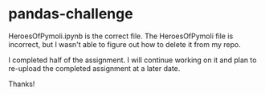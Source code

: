 # pandas-challenge

HeroesOfPymoli.ipynb is the correct file. The HeroesOfPymoli file is incorrect, but I wasn't able to figure out how to delete it from my repo.

I completed half of the assignment. I will continue working on it and plan to re-upload the completed assignment at a later date.

Thanks!
